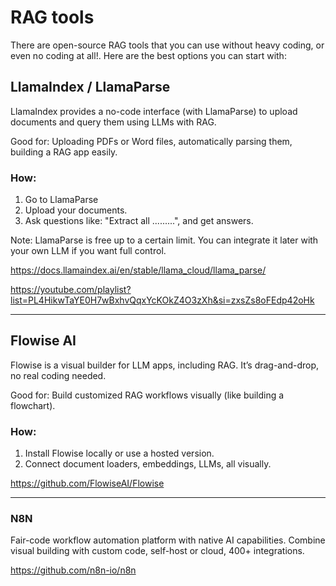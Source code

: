 # RAG tools 

There are open-source RAG tools that you can use without heavy coding, or even no coding at all!. Here are the best options you can start with:

## LlamaIndex / LlamaParse
LlamaIndex provides a no-code interface (with LlamaParse) to upload documents and query them using LLMs with RAG.

Good for: Uploading PDFs or Word files, automatically parsing them, building a RAG app easily.

### How:

1. Go to LlamaParse
2. Upload your documents.
3. Ask questions like: "Extract all .........", and get answers.

Note: LlamaParse is free up to a certain limit. You can integrate it later with your own LLM if you want full control.

https://docs.llamaindex.ai/en/stable/llama_cloud/llama_parse/

https://youtube.com/playlist?list=PL4HikwTaYE0H7wBxhvQqxYcKOkZ4O3zXh&si=zxsZs8oFEdp42oHk


--- 

## Flowise AI
Flowise is a visual builder for LLM apps, including RAG. It’s drag-and-drop, no real coding needed.

Good for: Build customized RAG workflows visually (like building a flowchart).

### How:
1. Install Flowise locally or use a hosted version.
2. Connect document loaders, embeddings, LLMs, all visually.

https://github.com/FlowiseAI/Flowise 

--- 

### N8N 

Fair-code workflow automation platform with native AI capabilities. Combine visual building with custom code, self-host or cloud, 400+ integrations. 

https://github.com/n8n-io/n8n



